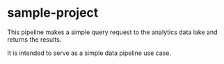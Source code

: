 # sample-project

This pipeline makes a simple query request to the analytics data lake and returns the results.

It is intended to serve as a simple data pipeline use case.